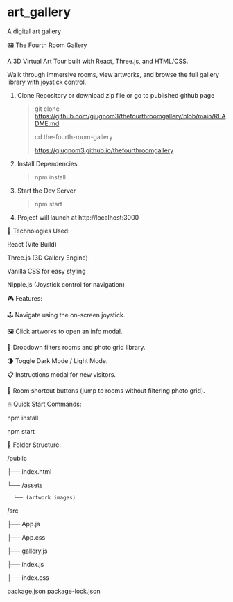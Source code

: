 # art_gallery
A digital art gallery

🖼️ The Fourth Room Gallery 

A 3D Virtual Art Tour built with React, Three.js, and HTML/CSS.

Walk through immersive rooms, view artworks, and browse the full gallery library with joystick control.

1. Clone Repository or download zip file or go to published github page
   
    > git clone https://github.com/giugnom3/thefourthroomgallery/blob/main/README.md
    > 
    > cd the-fourth-room-gallery
    > 
    > https://giugnom3.github.io/thefourthroomgallery
    
3. Install Dependencies
   
    > npm install
    
5. Start the Dev Server
   
    > npm start
    
7. Project will launch at http://localhost:3000


🧩 Technologies Used:

React (Vite Build)

Three.js (3D Gallery Engine)

Vanilla CSS for easy styling

Nipple.js (Joystick control for navigation)

🎮 Features:

🕹️ Navigate using the on-screen joystick.

🖼️ Click artworks to open an info modal.

📂 Dropdown filters rooms and photo grid library.

🌗 Toggle Dark Mode / Light Mode.

📋 Instructions modal for new visitors.

🚪 Room shortcut buttons (jump to rooms without filtering photo grid).

🔥 Quick Start Commands:

npm install

npm start

 📁 Folder Structure:

   /public
   
  ├── index.html
  
  └── /assets
  
      └── (artwork images)

 /src
 
  ├── App.js
  
  ├── App.css
  
  ├── gallery.js
  
  ├── index.js
  
  ├── index.css

package.json
package-lock.json




